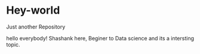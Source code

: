 # Hey-world
Just another Repository

hello everybody!
Shashank here, Beginer to Data science and its a intersting topic.
